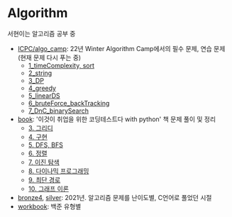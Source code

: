# Algorithm
서현이는 알고리즘 공부 중

- [ICPC/algo_camp](https://github.com/seohyun319/Algorithm/tree/master/ICPC/algo_camp): 22년 Winter Algorithm Camp에서의 필수 문제, 연습 문제 (현재 문제 다시 푸는 중)
  - [1_timeComplexity, sort](https://github.com/seohyun319/Algorithm/tree/master/ICPC/algo_camp/1_timeComplexity%2C%20sort)
  - [2_string](https://github.com/seohyun319/Algorithm/tree/master/ICPC/algo_camp/2_string)
  - [3_DP](https://github.com/seohyun319/Algorithm/tree/master/ICPC/algo_camp/3_DP)
  - [4_greedy](https://github.com/seohyun319/Algorithm/tree/master/ICPC/algo_camp/4_greedy)
  - [5_linearDS](https://github.com/seohyun319/Algorithm/tree/master/ICPC/algo_camp/5_linearDS)
  - [6_bruteForce_backTracking](https://github.com/seohyun319/Algorithm/tree/master/ICPC/algo_camp/6_bruteForce_backTracking)
  - [7_DnC_binarySearch](https://github.com/seohyun319/Algorithm/tree/master/ICPC/algo_camp/7_DnC_binarySearch)
- [book](https://github.com/seohyun319/Algorithm/tree/master/book): '이것이 취업을 위한 코딩테스트다 with python' 책 문제 풀이 및 정리
  - [3. 그리디](https://github.com/seohyun319/Algorithm/tree/master/book/3.%20%EA%B7%B8%EB%A6%AC%EB%94%94)
  - [4. 구현](https://github.com/seohyun319/Algorithm/tree/master/book/4.%20%EA%B5%AC%ED%98%84)
  - [5. DFS, BFS](https://github.com/seohyun319/Algorithm/tree/master/book/5.%20DFS%2C%20BFS)
  - [6. 정렬](https://github.com/seohyun319/Algorithm/tree/master/book/6.%20%EC%A0%95%EB%A0%AC)
  - [7. 이진 탐색](https://github.com/seohyun319/Algorithm/tree/master/book/7.%20%EC%9D%B4%EC%A7%84%20%ED%83%90%EC%83%89)
  - [8. 다이나믹 프로그래밍](https://github.com/seohyun319/Algorithm/tree/master/book/8.%20%EB%8B%A4%EC%9D%B4%EB%82%98%EB%AF%B9%20%ED%94%84%EB%A1%9C%EA%B7%B8%EB%9E%98%EB%B0%8D)
  - [9. 최단 경로](https://github.com/seohyun319/Algorithm/tree/master/book/9.%20%EC%B5%9C%EB%8B%A8%20%EA%B2%BD%EB%A1%9C)
  - [10. 그래프 이론](https://github.com/seohyun319/Algorithm/tree/master/book/10.%20%EA%B7%B8%EB%9E%98%ED%94%84%20%EC%9D%B4%EB%A1%A0)
- [bronze4](https://github.com/seohyun319/Algorithm/tree/master/bronze4), [silver](https://github.com/seohyun319/Algorithm/tree/master/silver): 2021년. 알고리즘 문제를 난이도별, C언어로 풀었던 시절
- [workbook](https://github.com/seohyun319/Algorithm/tree/master/workbook): 백준 유형별 

